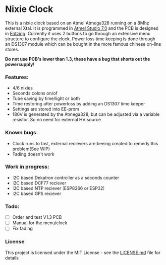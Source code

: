 # Nixie Clock

This is a nixie clock based on an Atmel Atmega328 running on a 8Mhz external Xtal. It is programmed in [Atmel Studio 7.0](http://www.microchip.com/mplab/avr-support/atmel-studio-7)
and the PCB is designed in [Fritzing](http://fritzing.org/home/).
Currently it uses 2 buttons to go through an extensive menu structure to configure the clock.
Power loss time keeping is done through an DS1307 module which can be bought in the more famous chinese on-line stores.

**Do not use PCB's lower than 1.3, these have a bug that shorts out the powersupply!**

### Features:
* 4/6 nixies
* Seconds colons on/of
* Tube saving by time/light or both
* Time restoring after powerloss by adding an DS1307 time keeper
* Settings are stored into EE-prom
* 180V is generated by the Atmega328, but can be adjusted via a variable resistor. So no need for external HV source
	
### Known bugs:
* Clock runs to fast, external recievers are beeing created to remedy this problem(See WIP)
* Fading doesn't work
	
### Work in progress:
* I2C based Dekatron controller as a seconds counter
* I2C based DCF77 reciever
* I2C based NTP reciever (ESP8266 or ESP32)
* I2C based GPS reciever
	
### Todo:
- [ ] Order and test V1.3 PCB
- [ ] Manual for the menu/clock
- [ ] Fix fading

### License
This project is licensed under the MIT License - see the [LICENSE.md](LICENSE.md) file for details

